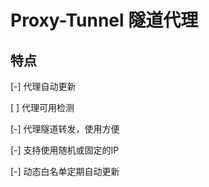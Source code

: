 # Proxy-Tunnel 隧道代理

## 特点

[-] 代理自动更新

[ ] 代理可用检测

[-] 代理隧道转发，使用方便

[-] 支持使用随机或固定的IP

[-] 动态白名单定期自动更新

